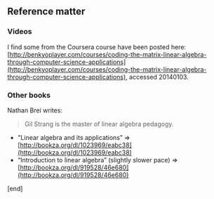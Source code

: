 ## Reference matter

### Videos
I find some from the Coursera course have been posted here: [http://benkyoplayer.com/courses/coding-the-matrix-linear-algebra-through-computer-science-applications](http://benkyoplayer.com/courses/coding-the-matrix-linear-algebra-through-computer-science-applications), accessed 20140103.

### Other books
Nathan Brei writes:

> Gil Strang is the master of linear algebra pedagogy. 

  * "Linear algebra and its applications” => [http://bookza.org/dl/1023969/eabc38](http://bookza.org/dl/1023969/eabc38)
  * “Introduction to linear algebra” (slightly slower pace) => [http://bookza.org/dl/919528/46e680](http://bookza.org/dl/919528/46e680)

[end]
